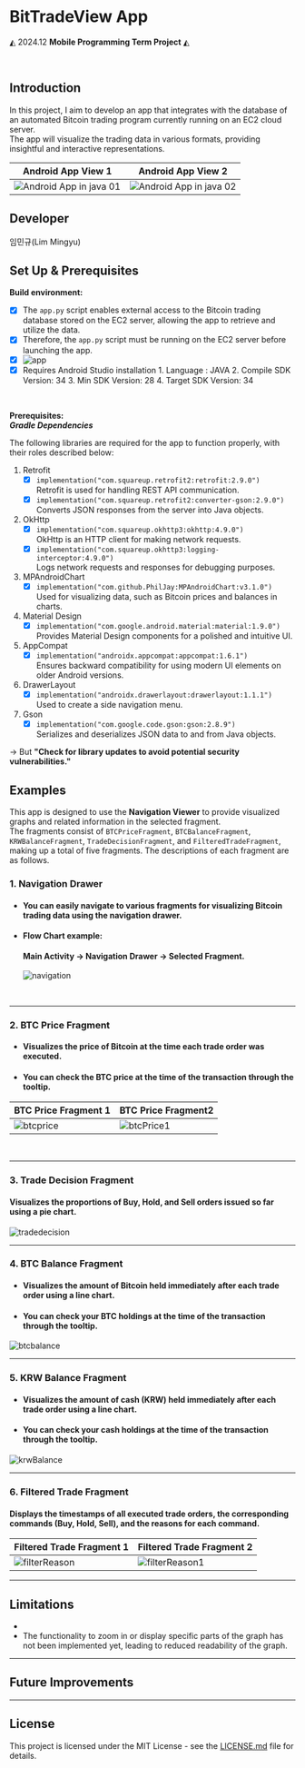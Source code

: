 # BitTradeView App

 ◭ 2024.12  **Mobile Programming Term Project**  ◭

 <br>

 ## **Introduction**
In this project, I aim to develop an app that integrates with the database of an automated Bitcoin trading program currently running on an EC2 cloud server.<br>
The app will visualize the trading data in various formats, providing insightful and interactive representations.

| Android App View 1     | Android App View 2     |
|--------------------|--------------------|
| ![Android App in java 01](https://github.com/user-attachments/assets/692aa0c7-9d1d-45d6-83f2-f2a433f44f3f) | ![Android App in java 02](https://github.com/user-attachments/assets/c5666035-53b7-45e1-9aea-3a05504ba3f6) |

 ## **Developer**
 임민규(Lim Mingyu)

 ## **Set Up & Prerequisites**
 ****Build environment:****
  - [x] The `app.py` script enables external access to the Bitcoin trading database stored on the EC2 server, allowing the app to retrieve and utilize the data.
  - [X] Therefore, the `app.py` script must be running on the EC2 server before launching the app.
  - [X] ![app](https://github.com/user-attachments/assets/8b12430f-bf6b-4f1a-80f0-213319d514d0) <br>
  - [X] Requires Android Studio installation
        1. Language : JAVA
        2. Compile SDK Version: 34
        3. Min SDK Version: 28
        4. Target SDK Version: 34
<br>

****Prerequisites:****
<br>
***Gradle Dependencies***

The following libraries are required for the app to function properly, with their roles described below:
1. Retrofit
   - [x] ```implementation("com.squareup.retrofit2:retrofit:2.9.0")```<br>
         Retrofit is used for handling REST API communication.
   - [X] ```implementation("com.squareup.retrofit2:converter-gson:2.9.0")```<br>
         Converts JSON responses from the server into Java objects.
2. OkHttp
   - [x] ```implementation("com.squareup.okhttp3:okhttp:4.9.0")```<br>
         OkHttp is an HTTP client for making network requests.
   - [X] ```implementation("com.squareup.okhttp3:logging-interceptor:4.9.0")```<br>
         Logs network requests and responses for debugging purposes.
3. MPAndroidChart
   - [x] ```implementation("com.github.PhilJay:MPAndroidChart:v3.1.0")``` <br>
         Used for visualizing data, such as Bitcoin prices and balances in charts.
4. Material Design
   - [x] ```implementation("com.google.android.material:material:1.9.0")```<br>
         Provides Material Design components for a polished and intuitive UI.
5. AppCompat
   - [x] ```implementation("androidx.appcompat:appcompat:1.6.1")```<br>
         Ensures backward compatibility for using modern UI elements on older Android versions.
6. DrawerLayout
   - [x] ```implementation("androidx.drawerlayout:drawerlayout:1.1.1")```<br>
         Used to create a side navigation menu.
7. Gson
   - [x] ```implementation("com.google.code.gson:gson:2.8.9")```<br>
         Serializes and deserializes JSON data to and from Java objects.

-> But **"Check for library updates to avoid potential security vulnerabilities."**



 ## **Examples**
This app is designed to use the **Navigation Viewer** to provide visualized graphs and related information in the selected fragment.<br>
The fragments consist of `BTCPriceFragment`, `BTCBalanceFragment`, `KRWBalanceFragment`, `TradeDecisionFragment`, and `FilteredTradeFragment`, making up a total of five fragments.
The descriptions of each fragment are as follows.

 
### 1.  Navigation Drawer
* #### **You can easily navigate to various fragments for visualizing Bitcoin trading data using the navigation drawer.**
* #### Flow Chart example:
  ****Main Activity → Navigation Drawer → Selected Fragment.**** <br><br>
![navigation](https://github.com/user-attachments/assets/b96a748f-1c9d-432f-84df-0b170475877b)
<br>

-----

### 2.  BTC Price Fragment
* #### **Visualizes the price of Bitcoin at the time each trade order was executed.**
* #### **You can check the BTC price at the time of the transaction through the tooltip.**
| BTC Price Fragment 1     | BTC Price Fragment2     |
|--------------------|--------------------|
| ![btcprice](https://github.com/user-attachments/assets/60440330-35ef-4764-8a00-f42728035469) | ![btcPrice1](https://github.com/user-attachments/assets/68b3369c-d105-4461-981f-e17006d537c8) |
<br>

-----

### 3.  Trade Decision Fragment
#### **Visualizes the proportions of Buy, Hold, and Sell orders issued so far using a pie chart.**
![tradedecision](https://github.com/user-attachments/assets/43f4a052-8da4-4272-9df9-f72bcfc69796)<br>

-----

### 4.  BTC Balance Fragment
* #### **Visualizes the amount of Bitcoin held immediately after each trade order using a line chart.**
* #### **You can check your BTC holdings at the time of the transaction through the tooltip.**

![btcbalance](https://github.com/user-attachments/assets/3bf3c316-59c8-43b7-a699-9516429242dd)<br>

-----

### 5.  KRW Balance Fragment
* #### **Visualizes the amount of cash (KRW) held immediately after each trade order using a line chart.**
* #### **You can check your cash holdings at the time of the transaction through the tooltip.**
![krwBalance](https://github.com/user-attachments/assets/6ac756c7-0dc4-413c-87c6-4d8b93d6c955)<br>

-----

### 6. Filtered Trade Fragment
#### **Displays the timestamps of all executed trade orders, the corresponding commands (Buy, Hold, Sell), and the reasons for each command.**
| Filtered Trade Fragment 1     | Filtered Trade Fragment 2     |
|--------------------|--------------------|
| ![filterReason](https://github.com/user-attachments/assets/7d5ed5e0-a374-4793-a0da-df2dfa97d65f) | ![filterReason1](https://github.com/user-attachments/assets/aa2c2c02-c15b-492b-9c27-216b98299579) |

-----

 ## **Limitations**
 * 
 * The functionality to zoom in or display specific parts of the graph has not been implemented yet, leading to reduced readability of the graph.

-----

## **Future Improvements**

-----

 ## **License**
This project is licensed under the MIT License - see the [LICENSE.md](LICENSE_FILE_LINK) file for details.
